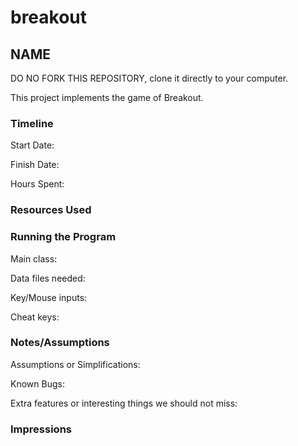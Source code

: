 # breakout
## NAME


DO NO FORK THIS REPOSITORY, clone it directly to your computer.


This project implements the game of Breakout.

### Timeline

Start Date: 

Finish Date: 

Hours Spent:

### Resources Used


### Running the Program

Main class:

Data files needed: 

Key/Mouse inputs:

Cheat keys:


### Notes/Assumptions

Assumptions or Simplifications:

Known Bugs:

Extra features or interesting things we should not miss:


### Impressions


